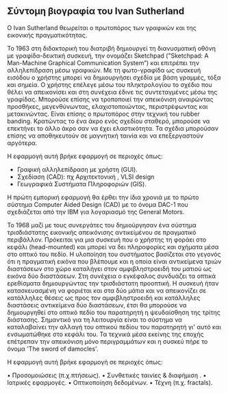 ## Σύντομη βιογραφία του Ivan Sutherland

Ο Ivan Sutherland θεωρείται ο πρωτοπόρος των γραφικών και της εικονικής πραγματικότητας.

Το 1963 στη διδακτορική του διατριβή δημιουργεί τη διανυσματική οθόνη με γραφίδα-δεικτική συσκευή, την ονομάζει Sketchpad ("Sketchpad: A Man-Machine Graphical Communication System”) και επιτρέπει την αλληλεπίδραση µέσω γραφικών.
Με τη φωτο-γραφίδα ως συσκευή εισόδου ο χρήστης μπορεί να δημιουργήσει σχέδία με βάση γραμμές, τόξα και σημεία.
Ο χρήστης επέλεγε μέσω του πληκτρολογίου το σχέδιο που θέλει να απεικονίσει και στη συνέχεια έδινε τις συντεταγμένες μέσω της γραφίδας.
Μπορούσε επίσης να τροποποιεί την απεικόνιση αναιρώντας προσθήκες, μεγενθύνωντας, ελαχιστοποιώντας, περιστρέφωντας και μετακινώντας.
Είναι επίσης ο πρωτοπόρος στην τεχνική του rubber banding. Κρατώντας το ένα άκρο ενός σχεδίου σταθερό, μπορούσε να επεκτήνει το άλλο άκρο σαν να έχει ελαστικότητα.
Τα σχέδια μπορούσαν επίσης να αποθηκευτούν σε μαγνητική ταινία και να επεξεργαστούν αργότερα.

Η εφαρμογή αυτή βρήκε εφαρμογή σε περιοχές όπως:
* Γραφική αλληλεπίδραση µε χρήστη (GUI).
* Σχεδίαση (CAD): πχ Αρχιτεκτονική , VLSI design
* Γεωγραφικά Συστήµατα Πληροφοριών (GIS).

Η πρώτη εμπορική εφαρμογή θα έρθει την ίδια χρονιά με το πρώτο σύστημα Computer Aided Design (CAD) με το όνομα DAC-1 που σχεδιάζεται από την IBM για λογαριασμό της General Motors.


To 1968 μαζί με τους συνεργάτες του δημιούργησαν ένα σύστημα τρισδιάστατης εικονικής απεικόνισης αντικείμένου σε πραγματικό περιβάλλον.
Πρόκειται για μια συσκευή που ο χρήστης τη φοράει στο κεφάλι (head-mounted) και μπορεί να δει πληροφορίες και σχήματα μέσα στο οπτικό του πεδίο.
Η υλοποίηση του συστήματος βασίζεται στο γεγονός ότι η πραγματική εικόνα που βλέπουμε και η οποία είναι αντικείμενα τριών διαστάσεων στο χώρο καταλήγει στον αμφιβληστροειδή του ματιού ως εικόνα δύο διαστάσεων. Στη συνέχεια ο εγκέφαλος συνδυάζει τα οπτικά ερεθίσματα δημιουργώντας την τρισδιάστατη προοπτική.
Η συσκευή ήταν κατασκευασμένη να φοριέται και στα δύο μάτια και να απεικονίζει σε κατάλληλες θέσεις ως προς τον αμφιβληστροειδή και κατάλληλες διαστάσεις αντικείμενα δύο διαστάσεων, έτσι θα μπορούσε να δημιουργηθεί στο οπτικό πεδίο του παρατηρητή η ψευδαίσθηση της τρίτης διάστασης.
Σημαντικό για τη λειτουργία είναι το σύστημα να καταλαβαίνει την αλλαγή του οπτικού πεδίου του παρατηρητή γι' αυτό και ενσωματώθηκε στο κεφάλι του.
Τα τεχνικά μέσα εκείνης της εποχής επέτρεπαν την απεικόνιση μόνο περιγραμμάτων και η συσκεύ πήρε το όνομα 'The sword of damocles'.

Η εφαρμογή αυτή βρήκε εφαρμογή σε περιοχές όπως:

• Προσοµοιώσεις (π.χ.πτήσεως).
• Συνθετικές ταινίες & διαφήµιση .
• Ιατρικές εφαρµογές.
• Οπτικοποίηση δεδοµένων.
• Τέχνη (π.χ. fractals).
